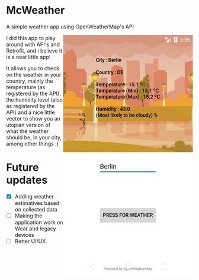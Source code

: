 # McWeather
A simple weather app using OpenWeatherMap's API

<img src="screen.png" align="right" width="350" height="650">

I did this app to play around with API's and Retrofit, and i believe it is a neat little app!

It allows you to check on the weather in your country, mainly the temperature (as registered by the API), 
the humidity level (also as registered by the API) and a nice little vector to show you an utopian version of what the weather should be, in your city, among other things :)

# Future updates

- [X] Adding weather estimatives based on collected data
- [ ] Making the application work on Wear and legacy devices
- [ ] Better UI/UX
